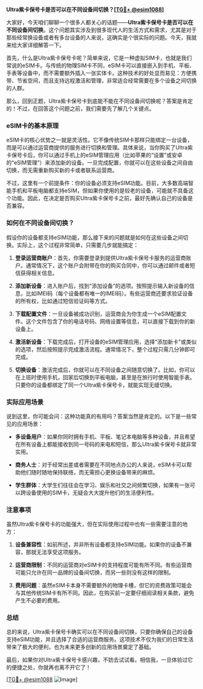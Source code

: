 **Ultra紫卡保号卡是否可以在不同设备间切换？[[TG💪+ @esim1088](https://t.me/s/esim1088)]**

大家好，今天咱们聊聊一个很多人都关心的话题——**Ultra紫卡保号卡是否可以在不同设备间切换**。这个问题其实涉及到很多现代人的生活方式和需求，尤其是对于那些经常换设备或者有多台设备的人来说，这确实是个很实际的问题。今天，我就来给大家详细解答一下。

首先，什么是Ultra紫卡保号卡呢？简单来说，它是一种虚拟SIM卡，也就是我们常说的eSIM卡。与传统的物理SIM卡不同，eSIM卡可以直接嵌入到手机、平板、手表等设备中，而不需要额外插入一张实体卡。这种技术的好处显而易见：方便携带、节省空间，而且支持远程激活和管理，非常适合经常需要在多个设备之间切换的人群。

那么，回到正题，Ultra紫卡保号卡到底能不能在不同设备间切换呢？答案是肯定的！不过，在回答这个问题之前，我们需要先了解几个关键点。

### eSIM卡的基本原理

eSIM卡的核心优势之一就是灵活性。它不像传统SIM卡那样只能绑定一台设备，而是可以通过运营商提供的服务进行切换和管理。具体来说，当你购买了Ultra紫卡保号卡后，你可以通过手机上的eSIM管理应用（比如苹果的“设置”或安卓的“eSIM管理”）来添加新的设备。一旦完成配置，你就可以在这些设备之间自由切换，而无需重新购买新的卡或者联系运营商。

不过，这里有一个前提条件：你的设备必须支持eSIM功能。目前，大多数高端智能手机和平板电脑都支持eSIM，但如果你使用的是较老的设备，可能就不具备这个功能。因此，在决定是否购买Ultra紫卡保号卡之前，最好先确认自己的设备是否兼容。

### 如何在不同设备间切换？

假设你的设备都支持eSIM功能，那么接下来的问题就是如何在这些设备之间切换。实际上，这个过程非常简单，只需要几步就能搞定：

1. **登录运营商账户**：首先，你需要登录到提供Ultra紫卡保号卡服务的运营商账户。通常情况下，这个账户会附带在你的购买合同中，你可以通过邮件或者短信获得相关信息。

2. **添加新设备**：进入账户后，找到“添加设备”的选项。按照提示输入新设备的信息，比如IMEI码（每个设备都有唯一的IMEI码）。有些运营商还要求验证设备的所有权，比如通过短信验证码等方式。

3. **下载配置文件**：一旦设备被成功识别，运营商会为你生成一个eSIM配置文件。这个文件包含了你的电话号码、网络设置等信息，可以直接下载到你的新设备上。

4. **激活新设备**：下载完成后，打开设备的eSIM管理应用，选择“添加新卡”或类似的选项，然后按照提示完成激活流程。通常情况下，整个过程只需几分钟即可完成。

5. **切换设备**：激活完成后，你就可以在不同设备之间随意切换了。比如，你可以在上班时使用手机，回家后切换到平板电脑，甚至是在旅行时使用智能手表。只要你的设备都绑定了同一个Ultra紫卡保号卡，就能实现无缝切换。

### 实际应用场景

说到这里，你可能会问：这种功能真的有用吗？答案当然是肯定的。以下是一些常见的应用场景：

- **多设备用户**：如果你同时拥有手机、平板、笔记本电脑等多种设备，并且希望在所有设备上都能接收到同一号码的来电和短信，那么Ultra紫卡保号卡就非常实用。
  
- **商务人士**：对于经常出差或者需要在不同地点办公的人来说，eSIM卡可以帮助他们随时随地保持联络，而无需担心更换设备带来的麻烦。

- **学生群体**：大学生们往往会在学习、娱乐和社交之间频繁切换，如果有一张可以跨设备使用的SIM卡，无疑会大大提升他们的生活便利性。

### 注意事项

虽然Ultra紫卡保号卡的功能强大，但在实际使用过程中也有一些需要注意的地方：

1. **设备兼容性**：如前所述，并非所有设备都支持eSIM功能。如果你的设备不兼容，那就无法享受这项服务。

2. **运营商限制**：不同的运营商对eSIM卡的支持程度可能有所不同。有些运营商可能只允许在同一品牌的设备间切换，而另一些则没有这样的限制。

3. **费用问题**：虽然eSIM卡本身不需要额外的物理卡槽，但它的资费政策可能会与其他传统SIM卡有所不同。因此，在购买前一定要仔细阅读相关条款，避免产生不必要的费用。

### 总结

总的来说，Ultra紫卡保号卡确实可以在不同设备间切换，只要你确保自己的设备支持eSIM功能，并且选择了合适的运营商服务。这项技术不仅为我们的日常生活带来了极大的便利，也为未来更多创新的应用场景奠定了基础。

最后，如果你对Ultra紫卡保号卡感兴趣，不妨去试试看。相信我，一旦体验过它的便捷之处，你就再也离不开它了！

[[TG💪+ @esim1088](https://t.me/s/esim1088) ![Image](https://i.postimg.cc/4NQfJmqS/Snipaste-2025-05-13-00-14-12.png)]